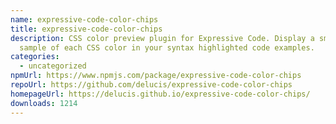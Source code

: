 ```yaml
---
name: expressive-code-color-chips
title: expressive-code-color-chips
description: CSS color preview plugin for Expressive Code. Display a small
  sample of each CSS color in your syntax highlighted code examples.
categories:
  - uncategorized
npmUrl: https://www.npmjs.com/package/expressive-code-color-chips
repoUrl: https://github.com/delucis/expressive-code-color-chips
homepageUrl: https://delucis.github.io/expressive-code-color-chips/
downloads: 1214
---
```

